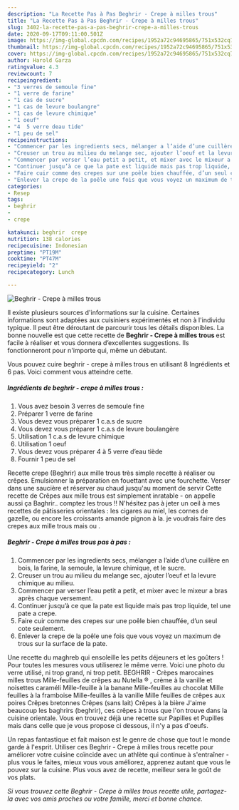```yaml
---
description: "La Recette Pas à Pas Beghrir - Crepe à milles trous"
title: "La Recette Pas à Pas Beghrir - Crepe à milles trous"
slug: 3402-la-recette-pas-a-pas-beghrir-crepe-a-milles-trous
date: 2020-09-17T09:11:00.501Z
image: https://img-global.cpcdn.com/recipes/1952a72c94695865/751x532cq70/beghrir-crepe-a-milles-trous-photo-principale-de-la-recette.jpg
thumbnail: https://img-global.cpcdn.com/recipes/1952a72c94695865/751x532cq70/beghrir-crepe-a-milles-trous-photo-principale-de-la-recette.jpg
cover: https://img-global.cpcdn.com/recipes/1952a72c94695865/751x532cq70/beghrir-crepe-a-milles-trous-photo-principale-de-la-recette.jpg
author: Harold Garza
ratingvalue: 4.3
reviewcount: 7
recipeingredient:
- "3 verres de semoule fine"
- "1 verre de farine"
- "1 cas de sucre"
- "1 cas de levure boulangre"
- "1 cas de levure chimique"
- "1 oeuf"
- "4  5 verre deau tide"
- "1 peu de sel"
recipeinstructions:
- "Commencer par les ingredients secs, mélanger a l’aide d’une cuillère en bois, la farine, la semoule, la levure chimique, et le sucre."
- "Creuser un trou au milieu du melange sec, ajouter l’oeuf et la levure chimique au milieu."
- "Commencer par verser l’eau petit a petit, et mixer avec le mixeur a bras après chaque versement."
- "Continuer jusqu’à ce que la pate est liquide mais pas trop liquide, tel une pate a crepe."
- "Faire cuir comme des crepes sur une poêle bien chauffée, d’un seul cote seulement."
- "Enlever la crepe de la poêle une fois que vous voyez un maximum de trous sur la surface de la pate."
categories:
- Resep
tags:
- beghrir
- 
- crepe

katakunci: beghrir  crepe 
nutrition: 138 calories
recipecuisine: Indonesian
preptime: "PT19M"
cooktime: "PT47M"
recipeyield: "2"
recipecategory: Lunch

---
```



![Beghrir - Crepe à milles trous](https://img-global.cpcdn.com/recipes/1952a72c94695865/751x532cq70/beghrir-crepe-a-milles-trous-photo-principale-de-la-recette.jpg)

Il existe plusieurs sources d'informations sur la cuisine. Certaines informations sont adaptées aux cuisiniers expérimentés et non à l'individu typique. Il peut être déroutant de parcourir tous les détails disponibles. La bonne nouvelle est que cette recette de <strong> Beghrir - Crepe à milles trous </strong> est facile à réaliser et vous donnera d’excellentes suggestions. Ils fonctionneront pour n'importe qui, même un débutant.

<!--inarticleads1-->

Vous pouvez cuire beghrir - crepe à milles trous en utilisant 8 Ingrédients et 6 pas. Voici comment vous atteindre cette.

##### Ingrédients de beghrir - crepe à milles trous :

1. Vous avez besoin 3 verres de semoule fine
1. Préparer 1 verre de farine
1. Vous devez vous préparer 1 c.a.s de sucre
1. Vous devez vous préparer 1 c.a.s de levure boulangère
1. Utilisation 1 c.a.s de levure chimique
1. Utilisation 1 oeuf
1. Vous devez vous préparer 4 à 5 verre d’eau tiède
1. Fournir 1 peu de sel


Recette crepe (Beghrir) aux mille trous très simple recette à réaliser ou crêpes. Emulsionner la préparation en fouettant avec une fourchette. Verser dans une saucière et réserver au chaud jusqu&#39;au moment de servir Cette recette de Crêpes aux mille trous est simplement inratable - on appelle aussi ça Baghrir.. comptez les trous !! N&#39;hésitez pas à jeter un oeil à mes recettes de pâtisseries orientales : les cigares au miel, les cornes de gazelle, ou encore les croissants amande pignon à la. je voudrais faire des crepes aux mille trous mais ou . 

<!--inarticleads2-->

##### Beghrir - Crepe à milles trous pas à pas :

1. Commencer par les ingredients secs, mélanger a l’aide d’une cuillère en bois, la farine, la semoule, la levure chimique, et le sucre.
1. Creuser un trou au milieu du melange sec, ajouter l’oeuf et la levure chimique au milieu.
1. Commencer par verser l’eau petit a petit, et mixer avec le mixeur a bras après chaque versement.
1. Continuer jusqu’à ce que la pate est liquide mais pas trop liquide, tel une pate a crepe.
1. Faire cuir comme des crepes sur une poêle bien chauffée, d’un seul cote seulement.
1. Enlever la crepe de la poêle une fois que vous voyez un maximum de trous sur la surface de la pate.


Une recette du maghreb qui ensoleille les petits déjeuners et les goûters ! Pour toutes les mesures vous utiliserez le même verre. Voici une photo du verre utilisé, ni trop grand, ni trop petit. BEGHRIR - Crèpes marocaines milles trous Mille-feuilles de crêpes au Nutella ® , crème à la vanille et noisettes caraméli Mille-feuille à la banane Mille-feuilles au chocolat Mille feuilles à la framboise Mille-feuilles à la vanille Mille feuilles de crêpes aux poires Crêpes bretonnes Crêpes (sans lait) Crêpes à la bière J&#39;aime beaucoup les baghrirs (beghrir), ces crêpes à trous que l&#39;on trouve dans la cuisine orientale. Vous en trouvez déjà une recette sur Papilles et Pupilles mais dans celle que je vous propose ci dessous, il n&#39;y a pas d&#39;oeufs. 

<!--inarticleads1-->

<p>
Un repas fantastique et fait maison est le genre de chose que tout le monde garde à l'esprit. Utiliser ces Beghrir - Crepe à milles trous recette pour améliorer votre cuisine coïncide avec un athlète qui continue à s'entraîner - plus vous le faites, mieux vous vous améliorez, apprenez autant que vous le pouvez sur la cuisine. Plus vous avez de recette, meilleur sera le goût de vos plats.
</p>

<p>
<i>Si vous trouvez cette Beghrir - Crepe à milles trous recette utile, partagez-la avec vos amis proches ou votre famille, merci et bonne chance.</i>
</p>
